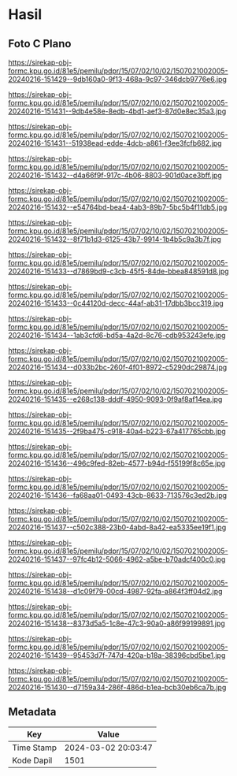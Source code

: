 # Hasil

## Foto C Plano

https://sirekap-obj-formc.kpu.go.id/81e5/pemilu/pdpr/15/07/02/10/02/1507021002005-20240216-151429--9db160a0-9f13-468a-9c97-346dcb9776e6.jpg

https://sirekap-obj-formc.kpu.go.id/81e5/pemilu/pdpr/15/07/02/10/02/1507021002005-20240216-151431--9db4e58e-8edb-4bd1-aef3-87d0e8ec35a3.jpg

https://sirekap-obj-formc.kpu.go.id/81e5/pemilu/pdpr/15/07/02/10/02/1507021002005-20240216-151431--51938ead-edde-4dcb-a861-f3ee3fcfb682.jpg

https://sirekap-obj-formc.kpu.go.id/81e5/pemilu/pdpr/15/07/02/10/02/1507021002005-20240216-151432--d4a66f9f-917c-4b06-8803-901d0ace3bff.jpg

https://sirekap-obj-formc.kpu.go.id/81e5/pemilu/pdpr/15/07/02/10/02/1507021002005-20240216-151432--e54764bd-bea4-4ab3-89b7-5bc5b4f11db5.jpg

https://sirekap-obj-formc.kpu.go.id/81e5/pemilu/pdpr/15/07/02/10/02/1507021002005-20240216-151432--8f71b1d3-6125-43b7-9914-1b4b5c9a3b7f.jpg

https://sirekap-obj-formc.kpu.go.id/81e5/pemilu/pdpr/15/07/02/10/02/1507021002005-20240216-151433--d7869bd9-c3cb-45f5-84de-bbea848591d8.jpg

https://sirekap-obj-formc.kpu.go.id/81e5/pemilu/pdpr/15/07/02/10/02/1507021002005-20240216-151433--0c44120d-decc-44af-ab31-17dbb3bcc319.jpg

https://sirekap-obj-formc.kpu.go.id/81e5/pemilu/pdpr/15/07/02/10/02/1507021002005-20240216-151434--1ab3cfd6-bd5a-4a2d-8c76-cdb953243efe.jpg

https://sirekap-obj-formc.kpu.go.id/81e5/pemilu/pdpr/15/07/02/10/02/1507021002005-20240216-151434--d033b2bc-260f-4f01-8972-c5290dc29874.jpg

https://sirekap-obj-formc.kpu.go.id/81e5/pemilu/pdpr/15/07/02/10/02/1507021002005-20240216-151435--e268c138-dddf-4950-9093-0f9af8af14ea.jpg

https://sirekap-obj-formc.kpu.go.id/81e5/pemilu/pdpr/15/07/02/10/02/1507021002005-20240216-151435--2f9ba475-c918-40a4-b223-67a417765cbb.jpg

https://sirekap-obj-formc.kpu.go.id/81e5/pemilu/pdpr/15/07/02/10/02/1507021002005-20240216-151436--496c9fed-82eb-4577-b94d-f55199f8c65e.jpg

https://sirekap-obj-formc.kpu.go.id/81e5/pemilu/pdpr/15/07/02/10/02/1507021002005-20240216-151436--fa68aa01-0493-43cb-8633-713576c3ed2b.jpg

https://sirekap-obj-formc.kpu.go.id/81e5/pemilu/pdpr/15/07/02/10/02/1507021002005-20240216-151437--c502c388-23b0-4abd-8a42-ea5335ee19f1.jpg

https://sirekap-obj-formc.kpu.go.id/81e5/pemilu/pdpr/15/07/02/10/02/1507021002005-20240216-151437--97fc4b12-5066-4962-a5be-b70adcf400c0.jpg

https://sirekap-obj-formc.kpu.go.id/81e5/pemilu/pdpr/15/07/02/10/02/1507021002005-20240216-151438--d1c09f79-00cd-4987-92fa-a864f3ff04d2.jpg

https://sirekap-obj-formc.kpu.go.id/81e5/pemilu/pdpr/15/07/02/10/02/1507021002005-20240216-151438--8373d5a5-1c8e-47c3-90a0-a86f99199891.jpg

https://sirekap-obj-formc.kpu.go.id/81e5/pemilu/pdpr/15/07/02/10/02/1507021002005-20240216-151439--95453d7f-747d-420a-b18a-38396cbd5be1.jpg

https://sirekap-obj-formc.kpu.go.id/81e5/pemilu/pdpr/15/07/02/10/02/1507021002005-20240216-151430--d7159a34-286f-486d-b1ea-bcb30eb6ca7b.jpg


## Metadata

| Key        | Value               |
| ---------- | ------------------- |
| Time Stamp | 2024-03-02 20:03:47 |
| Kode Dapil | 1501                |



